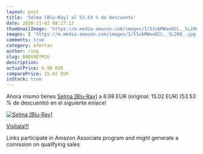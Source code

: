```yaml
---
layout: post
title: 'Selma [Blu-Ray] al 53.53 % de descuento'
date: 2020-11-02 08:17:17
thumbnailImage: 'https://m.media-amazon.com/images/I/51obMWxeQCL._SL200_.jpg'
images: [ 'https://m.media-amazon.com/images/I/51obMWxeQCL._SL200_.jpg' ]
comments: true
category: ofertas
author: ring
slug: B00VAEYMJU
description:
actualPrice: 6.98 EUR
comparePrice: 15.02 EUR
inStock: true
---
```


Ahora mismo tienes [Selma [Blu-Ray]](https://www.amazon.fr/dp/B00VAEYMJU/?tag=tolees0d-21) a 6.98 EUR (original: 15.02 EUR) (53.53 %  de descuento) en el siguiente enlace!

[![Selma [Blu-Ray]](https://m.media-amazon.com/images/I/51obMWxeQCL._SL200_.jpg)](https://www.amazon.fr/dp/B00VAEYMJU/?tag=tolees0d-21)

[Visítala!!!](https://www.amazon.fr/dp/B00VAEYMJU/?tag=tolees0d-21)

Links participate in Amazon Associate program and might generate a comission on qualifying sales

